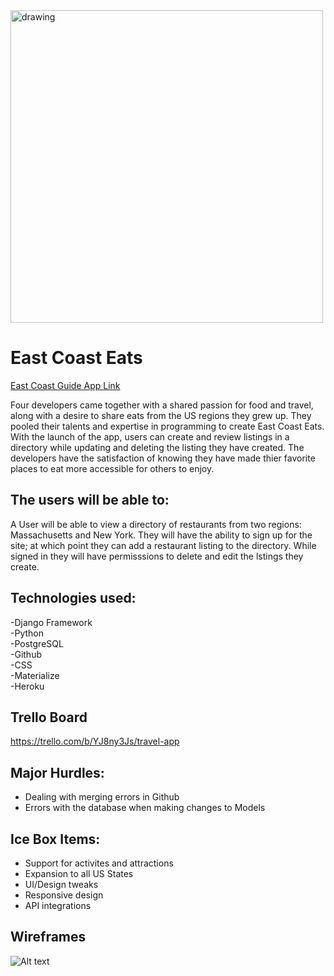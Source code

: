 <img src="https://i.imgur.com/dX05KNo.png" alt="drawing" width="500"/>

# East Coast Eats
[East Coast Guide App Link](https://eastcoastguide.herokuapp.com/)

Four developers came together with a shared passion for food and travel, along with a desire to share eats from the US regions they grew up. They pooled their talents and expertise in programming to create East Coast Eats. With the launch of the app, users can create and review listings in a directory while updating and deleting the listing they have created. The developers have the satisfaction of knowing they have made thier favorite places to eat more accessible for others to enjoy.

## The users will be able to:

A User will be able to view a directory of restaurants from two regions: Massachusetts and New York. They will have the ability to sign up for the site; at which point they can add a restaurant listing to the directory. While signed in they will have permisssions to delete and edit the lstings they create. 


## Technologies used:

-Django Framework <br>
-Python <br>
-PostgreSQL <br>
-Github <br>
-CSS <br>
-Materialize <br>
-Heroku <br>


## Trello Board

https://trello.com/b/YJ8ny3Js/travel-app


## Major Hurdles:

- Dealing with merging errors in Github <br>
- Errors with the database when making changes to Models <br>


## Ice Box Items:

- Support for activites and attractions <br>
- Expansion to all US States <br>
- UI/Design tweaks <br>
- Responsive design <br>
- API integrations <br>

## Wireframes
![Alt text](https://i.imgur.com/UVBVp48.png "Wireframes")

